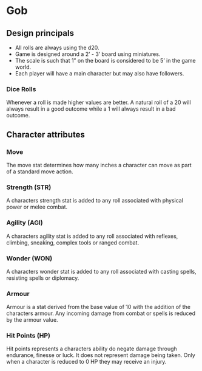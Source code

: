 # Gob
## Design principals
- All rolls are always using the d20.
- Game is designed around a 2’ - 3’ board using miniatures.
- The scale is such that 1” on the board is considered to be 5’ in the game world.
- Each player will have a main character but may also have followers.

### Dice Rolls
Whenever a roll is made higher values are better. A natural roll of a 20 will always result in a good outcome while a 1 will always result in a bad outcome.

## Character attributes
### Move
The move stat determines how many inches a character can move as part of a standard move action.

### Strength (STR)
A characters strength stat is added to any roll associated with physical power or melee combat.

### Agility (AGI)
A characters agility stat is added to any roll associated with reflexes, climbing, sneaking, complex tools or ranged combat.

### Wonder (WON)
A characters wonder stat is added to any roll associated with casting spells, resisting spells or diplomacy.

### Armour
Armour is a stat derived from the base value of 10 with the addition of the characters armour. Any incoming damage from combat or spells is reduced by the armour value.

### Hit Points (HP)
Hit points represents a characters ability do negate damage through endurance, finesse or luck. It does not represent damage being taken. Only when a character is reduced to 0 HP they may receive an injury.
